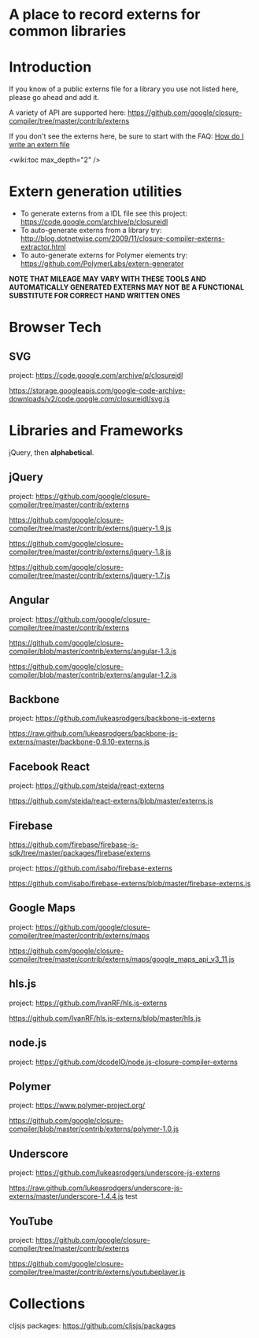 # A place to record externs for common libraries

# Introduction

If you know of a public externs file for a library you use not listed here, please go ahead and add it.

A variety of API are supported here:
https://github.com/google/closure-compiler/tree/master/contrib/externs

If you don't see the externs here, be sure to start with the FAQ:
[How do I write an extern file](FAQ#how-do-i-write-an-externs-file)

<wiki:toc max_depth="2" />

# Extern generation utilities

- To generate externs from a IDL file see this project: https://code.google.com/archive/p/closureidl
- To auto-generate externs from a library try: http://blog.dotnetwise.com/2009/11/closure-compiler-externs-extractor.html
- To auto-generate externs for Polymer elements try: https://github.com/PolymerLabs/extern-generator

**NOTE THAT MILEAGE MAY VARY WITH THESE TOOLS AND AUTOMATICALLY GENERATED EXTERNS MAY NOT BE A FUNCTIONAL SUBSTITUTE FOR CORRECT HAND WRITTEN ONES**



# Browser Tech

## SVG

project: https://code.google.com/archive/p/closureidl

https://storage.googleapis.com/google-code-archive-downloads/v2/code.google.com/closureidl/svg.js

# Libraries and Frameworks

jQuery, then **alphabetical**.

## jQuery

project: https://github.com/google/closure-compiler/tree/master/contrib/externs

https://github.com/google/closure-compiler/tree/master/contrib/externs/jquery-1.9.js

https://github.com/google/closure-compiler/tree/master/contrib/externs/jquery-1.8.js

https://github.com/google/closure-compiler/tree/master/contrib/externs/jquery-1.7.js

## Angular

project: https://github.com/google/closure-compiler/tree/master/contrib/externs

https://github.com/google/closure-compiler/blob/master/contrib/externs/angular-1.3.js

https://github.com/google/closure-compiler/blob/master/contrib/externs/angular-1.2.js

## Backbone

project: https://github.com/lukeasrodgers/backbone-js-externs

https://raw.github.com/lukeasrodgers/backbone-js-externs/master/backbone-0.9.10-externs.js

## Facebook React

project: https://github.com/steida/react-externs

https://github.com/steida/react-externs/blob/master/externs.js

## Firebase

https://github.com/firebase/firebase-js-sdk/tree/master/packages/firebase/externs

project: https://github.com/isabo/firebase-externs

https://github.com/isabo/firebase-externs/blob/master/firebase-externs.js

## Google Maps

project: https://github.com/google/closure-compiler/tree/master/contrib/externs/maps

https://github.com/google/closure-compiler/tree/master/contrib/externs/maps/google_maps_api_v3_11.js

## hls.js

project: https://github.com/IvanRF/hls.js-externs

https://github.com/IvanRF/hls.js-externs/blob/master/hls.js

## node.js

project: https://github.com/dcodeIO/node.js-closure-compiler-externs

## Polymer

project: https://www.polymer-project.org/

https://github.com/google/closure-compiler/blob/master/contrib/externs/polymer-1.0.js

## Underscore

project: https://github.com/lukeasrodgers/underscore-js-externs

https://raw.github.com/lukeasrodgers/underscore-js-externs/master/underscore-1.4.4.js test

## YouTube

project: https://github.com/google/closure-compiler/tree/master/contrib/externs

https://github.com/google/closure-compiler/tree/master/contrib/externs/youtubeplayer.js

# Collections

cljsjs packages: https://github.com/cljsjs/packages